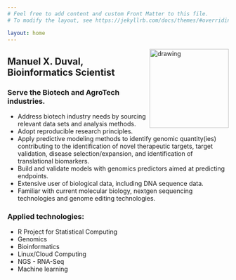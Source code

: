```yaml
---
# Feel free to add content and custom Front Matter to this file.
# To modify the layout, see https://jekyllrb.com/docs/themes/#overriding-theme-defaults

layout: home
---
```

<img align="right" src="assets/MxDuval_headshot.jpg" alt="drawing" width="180"/>


## Manuel X. Duval, Bioinformatics Scientist     
### Serve the Biotech and AgroTech industries.  
  + Address biotech industry needs by sourcing relevant data sets and analysis methods.  
  + Adopt reproducible research principles.  
  + Apply predictive modeling methods to identify genomic quantity(ies) contributing to the identification of novel therapeutic targets, target validation, disease selection/expansion, and identification of translational biomarkers.  
  + Build and validate models with genomics predictors aimed at predicting endpoints.  
  + Extensive user of biological data, including DNA sequence data.  
  + Familiar with current molecular biology, nextgen sequencing technologies and genome editing technologies.  

### Applied technologies:  
  + R Project for Statistical Computing  
  + Genomics  
  + Bioinformatics  
  + Linux/Cloud Computing  
  + NGS - RNA-Seq  
  + Machine learning    
